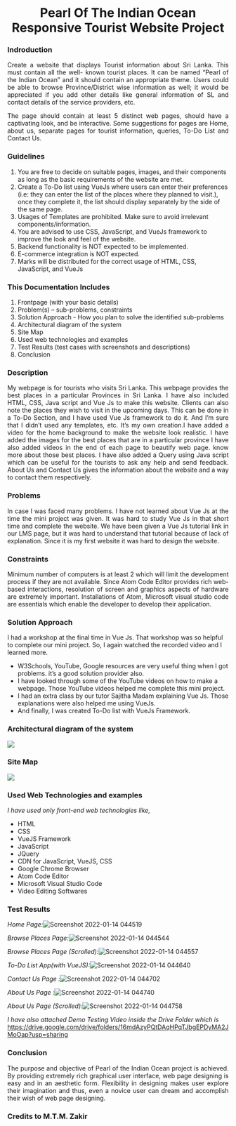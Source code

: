 <h1 align="center">Pearl Of The Indian Ocean <br>Responsive Tourist Website Project</h1>

### Indroduction 
<p align="justify"> Create a website that displays Tourist information about Sri Lanka. This must contain all the well- known tourist places. It can be named “Pearl of the Indian Ocean” and it should contain an appropriate theme. Users could be able to browse Province/District wise information as well; it would be appreciated if you add other details like general information of SL and contact details of the service providers, etc.</p>
  
<p align="justify">The page should contain at least 5 distinct web pages, should have a captivating look, and be interactive. Some suggestions for pages are Home, about us, separate pages for tourist information, queries, To-Do List and Contact Us.<p>
  
  
### Guidelines
  1. You are free to decide on suitable pages, images, and their components as long as the basic requirements of the website are met.
  2. Create a To-Do list using VueJs where users can enter their preferences (i.e: they can enter the list of the places where they planned to visit.), 
  once they complete it, the list should display separately by the side of the same page.
  3. Usages of Templates are prohibited. Make sure to avoid irrelevant components/information.
  4. You are advised to use CSS, JavaScript, and VueJs framework to improve the look and feel of the website.
  5. Backend functionality is NOT expected to be implemented.
  6. E-commerce integration is NOT expected.
  7. Marks will be distributed for the correct usage of HTML, CSS, JavaScript, and VueJs

  
### This Documentation Includes
  1. Frontpage (with your basic details)
  2. Problem(s) – sub-problems, constraints
  3. Solution Approach - How you plan to solve the identified sub-problems
  4. Architectural diagram of the system
  5. Site Map
  6. Used web technologies and examples
  7. Test Results (test cases with screenshots and descriptions)
  8. Conclusion
  
  
### Description 
<p align="justify"> My webpage is for tourists who visits Sri Lanka. This webpage provides the best places in a particular Provinces in Sri Lanka. I have also included HTML, CSS, Java script and Vue Js to make this website. Clients can also note the places they wish to visit in the upcoming days. This can be done in a To-Do Section, and I have used Vue Js framework to do it. And I’m sure that I didn’t used any templates, etc. It’s my own creation.I have added a video for the home background to make the website look realistic. I have added the images for the best places that are in a particular province I have also added videos in the end of each page to beautify web page. know more about those best places. I have also added a Query using Java script which can be useful for the tourists to ask any help and send feedback. About Us and Contact Us gives the information about the website and a way to contact them respectively.</p>
  
### Problems 
<p align="justify"> In case I was faced many problems. I have not learned about Vue Js at the time the mini project was given. It was hard to study Vue Js in that short time and complete the website. We have been given a Vue Js tutorial link in our LMS page, but it was hard to understand that tutorial because of lack of explanation. Since it is my first website it was hard to design the website.</p>
  
### Constraints
<p align="justify"> Minimum number of computers is at least 2 which will limit the development process if they are not available. Since Atom Code Editor provides rich web-based interactions, resolution of screen and graphics aspects of hardware are extremely important. Installations of Atom, Microsoft visual studio code are essentials which enable the developer to develop their application.</p>
  
### Solution Approach
I had a workshop at the final time in Vue Js. That workshop was so helpful to complete our mini project. So, I again watched the recorded video and I learned more.
- W3Schools, YouTube, Google resources are very useful thing when I got problems. it’s a good
solution provider also.
- I have looked through some of the YouTube videos on how to make a webpage. Those YouTube videos helped me complete this mini project.
- I had an extra class by our tutor Sajitha Madam explaining Vue Js. Those explanations were also helped me using VueJs.
- And finally, I was created To-Do list with VueJs Framework.
  
### Architectural diagram of the system
<img src="https://user-images.githubusercontent.com/90142607/186638458-1962dbd2-aa55-48ba-90b0-b252bc9dedb5.png" align="center"/>

### Site Map
 <img src="https://user-images.githubusercontent.com/90142607/186638475-b77f3633-f163-4c9e-b2b3-b09d9b072f93.jpg" align="center"/>

### Used Web Technologies and examples
*I have used only front-end web technologies like,*
- HTML                        
- CSS                 
- VueJS Framework
- JavaScript
- JQuery
- CDN for JavaScript, VueJS, CSS
- Google Chrome Browser     
- Atom Code Editor    
- Microsoft Visual Studio Code
- Video Editing Softwares
  
### Test Results
*Home Page:*![Screenshot 2022-01-14 044519](https://user-images.githubusercontent.com/90142607/186636537-a3fb0c7e-9c22-42f3-8396-45cb0372ee93.png)

*Browse Places Page:*![Screenshot 2022-01-14 044544](https://user-images.githubusercontent.com/90142607/186636619-ce32aea3-481f-417c-8106-b123c91d1f10.png)

*Browse Places Page (Scrolled):*![Screenshot 2022-01-14 044557](https://user-images.githubusercontent.com/90142607/186636636-80780beb-ccdb-45cf-9efa-aa5c4e3b7309.png)

*To-Do List App(with VueJS):*![Screenshot 2022-01-14 044640](https://user-images.githubusercontent.com/90142607/186636670-3c47756d-1789-458c-9d50-1b000c724f43.png)

*Contact Us Page :*![Screenshot 2022-01-14 044702](https://user-images.githubusercontent.com/90142607/186636688-92971806-a40d-4e94-887a-3cf2f74f5b0c.png)

*About Us Page :*![Screenshot 2022-01-14 044740](https://user-images.githubusercontent.com/90142607/186636706-75c0a257-63a8-4748-88db-26cd55366f87.png)

*About Us Page (Scrolled):*![Screenshot 2022-01-14 044758](https://user-images.githubusercontent.com/90142607/186636749-034e3787-9ad1-4789-92f0-8f7919a860dc.png)

*I have also attached Demo Testing Video inside the Drive Folder which is*
https://drive.google.com/drive/folders/16mdAzyPQtDAqHPqTJbgEPDyMA2JMoOap?usp=sharing

### Conclusion
<p align="justify">The purpose and objective of Pearl of the Indian Ocean project is achieved. By providing extremely rich graphical user interface, web page designing is easy and in an aesthetic form. Flexibility in designing makes user explore their imagination and thus, even a novice user can dream and accomplish their wish of web page designing.</p>


### Credits to M.T.M. Zakir

